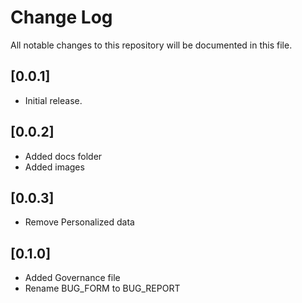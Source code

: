 # Change Log

All notable changes to this repository will be documented in this file.

## [0.0.1]

- Initial release.

## [0.0.2]

- Added docs folder
- Added images

## [0.0.3]

- Remove Personalized data

## [0.1.0]

- Added Governance file
- Rename BUG_FORM to BUG_REPORT

